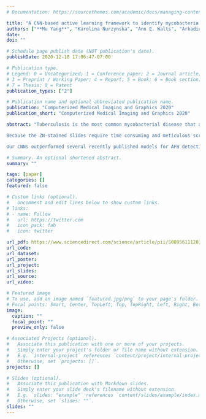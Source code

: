 ```yaml
---
# Documentation: https://sourcethemes.com/academic/docs/managing-content/

title: "A CNN-based active learning framework to identify mycobacteria in digitized Ziehl-Neelsen stained human tissues"
authors: ["**Mu Yang**", "Karolina Nurzynska", "Ann E. Walts", "Arkadiusz Gertych"]
date:  
doi: ""

# Schedule page publish date (NOT publication's date).
publishDate: 2020-12-18 17:06:47-07:00

# Publication type.
# Legend: 0 = Uncategorized; 1 = Conference paper; 2 = Journal article;
# 3 = Preprint / Working Paper; 4 = Report; 5 = Book; 6 = Book section;
# 7 = Thesis; 8 = Patent
publication_types: ["2"]

# Publication name and optional abbreviated publication name.
publication: "Computerized Medical Imaging and Graphics 2020"
publication_short: "Computerized Medical Imaging and Graphics 2020"

abstract: "Tuberculosis is the most common mycobacterial disease that affects humans worldwide. Rapid and reliable diagnosis of mycobacteria is crucial to identify infected individuals, to initiate and monitor treatment and to minimize or prevent transmission. Microscopic identification of acid-fast mycobacteria (AFB) in tissue sections is usually accomplished by examining Ziehl-Neelsen (ZN) stained slides in which AFB appear bright red against the blue background. 

Because the ZN-stained slides require time consuming and meticulous screening by an experienced pathologist, our team developed a machine learning pipeline to classify digitized ZN-stained slides as AFB-positive or AFB-negative. The pipeline includes two convolutional neural network (CNN) models to recognize tiles containing AFB, and a logistic regression (LR) model to classify slides based on features from AFB-probability maps assembled from the CNN tile-based classification results. The first CNN was trained using tiles from 6 AFB-positive and 8 AFB-negative slides, and the second CNN was trained using the initial tile set expanded by additional tiles from 19 AFB-negative slides selected within an active learning framework. When evaluated on a separate set of tiles, the two CNNs yielded F1 scores of 99.03% and 98.75%, respectively, and were used to classify tiles in a separate set of 134 slides (46 AFB-positive and 88 AFB-negative). The classification yielded two AFB-probability maps, one for each CNN. The LR model was then 10-fold cross-validated using the average of feature vectors extracted from the AFB-probability maps generated by each CNN. The feature vector consisted of seven features of the AFB-probability map histogram and the positive tile rate (PTR). The sensitivity (87.13%), specificity (87.62%) and F1 (80.18%) achieved by this model were superior to the baseline performance of PTR-based separation of slides that yielded F1 scores of 73.13% and 66.67% in the AFB-probability maps outputted by the CNN trained within the active learning framework and the CNN trained only on the initial set of slides, respectively. 

Our CNNs outperformed several recently published models for AFB detection. Active learning induced robust learning of features by the CNN and led to improved LR classification performance of slides. In the 52 AFB-positive slides used in the pipeline development, the AFB were infrequent, predominantly single and only rarely found in small clusters. Our pipeline can classify slides and visualize suspected AFB-positive areas in each slide, and thus potentially facilitate evaluation of ZN-stained tissue sections for AFB."

# Summary. An optional shortened abstract.
summary: ""

tags: [paper]
categories: []
featured: false

# Custom links (optional).
#   Uncomment and edit lines below to show custom links.
# links:
# - name: Follow
#   url: https://twitter.com
#   icon_pack: fab
#   icon: twitter

url_pdf: https://www.sciencedirect.com/science/article/pii/S0895611120300550
url_code: 
url_dataset:
url_poster:
url_project:
url_slides:
url_source:
url_video:

# Featured image
# To use, add an image named `featured.jpg/png` to your page's folder. 
# Focal points: Smart, Center, TopLeft, Top, TopRight, Left, Right, BottomLeft, Bottom, BottomRight.
image:
  caption: ""
  focal_point: ""
  preview_only: false

# Associated Projects (optional).
#   Associate this publication with one or more of your projects.
#   Simply enter your project's folder or file name without extension.
#   E.g. `internal-project` references `content/project/internal-project/index.md`.
#   Otherwise, set `projects: []`.
projects: []

# Slides (optional).
#   Associate this publication with Markdown slides.
#   Simply enter your slide deck's filename without extension.
#   E.g. `slides: "example"` references `content/slides/example/index.md`.
#   Otherwise, set `slides: ""`.
slides: ""
---
```

